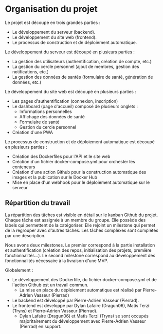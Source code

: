 # Organisation du projet

Le projet est découpé en trois grandes parties :
- Le développement du serveur (backend).
- Le développement du site web (frontend).
- Le processus de construction et de déploiement automatique.

Le développement du serveur est découpé en plusieurs parties : 
- La gestion des utilisateurs (authentification, création de compte, etc.)
- La gestion du cercle personnel (ajout de membres, gestion des notifications, etc.)
- La gestion des données de santés (formulaire de santé, génération de données, etc.)

Le développement du site web est découpé en plusieurs parties :
- Les pages d'authentification (connexion, inscription)
- Le dashboard (page d'accueil) composé de plusieurs onglets : 
  - Informations personnelles
  - Affichage des données de santé
  - Formulaire de santé
  - Gestion du cercle personnel
- Création d'une PWA

Le processus de construction et de déploiement automatique est découpé en plusieurs parties :
- Création des Dockerfiles pour l'API et le site web
- Création d'un fichier docker-compose.yml pour orchester les conteneurs
- Création d'une action Github pour la construction automatique des images et la publication sur le Docker Hub
- Mise en place d'un webhook pour le déploiement automatique sur le serveur


## Répartition du travail

La répartition des tâches est visible en détail sur le kanban Github du projet. 
Chaque tâche est assignée à un membre du groupe. Elle possède des labels qui permettent de la catégoriser. Elle rejoint un milestone qui permet de la regrouper avec d'autres tâches.
Les tâches complexes sont complétés par une description. <br>

Nous avons deux milestones. Le premier correspond à la partie installation et authentification (création des repos, initialisation des projets, première fonctionnalités...). Le second milestone correspond au développement des fonctionnalités nécessaire à la livraison d'une MVP. <br>

Globalement :
- Le développement des Dockerfile, du fichier docker-compose.yml et de l'action Github est un travail commun. 
  - La mise en place du déploiement automatique est réalisé par Pierre-Adrien Vasseur (Pierrad)
- Le backend est développé par Pierre-Adrien Vasseur (Pierrad).
- Le frontend est développé par Dylan Lafaire (Dragun06), Matis Terzi (Tryns) et Pierre-Adrien Vasseur (Pierrad).
  - Dylan Lafaire (Dragun06) et Matis Terzi (Tryns) se sont occupés majoritairement du développement avec Pierre-Adrien Vasseur (Pierrad) en support.
